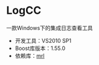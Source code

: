 # LogCC #

一款Windows下的集成日志查看工具

* 开发工具：VS2010 SP1
* Boost库版本：1.55.0
* 依赖库：[mrl](http://git.oschina.net/shuhaoc/mrl "mrl")